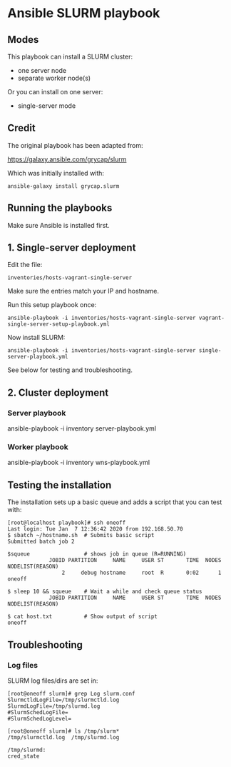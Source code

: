 # Ansible SLURM playbook

## Modes

This playbook can install a SLURM cluster:
 - one server node
 - separate worker node(s)

Or you can install on one server:
 - single-server mode

## Credit

The original playbook has been adapted from:

https://galaxy.ansible.com/grycap/slurm

Which was initially installed with:

```
ansible-galaxy install grycap.slurm
```

## Running the playbooks

Make sure Ansible is installed first.

## 1. Single-server deployment

Edit the file: 

`inventories/hosts-vagrant-single-server`

Make sure the entries match your IP and hostname.

Run this setup playbook once:

```
ansible-playbook -i inventories/hosts-vagrant-single-server vagrant-single-server-setup-playbook.yml
```

Now install SLURM:

```
ansible-playbook -i inventories/hosts-vagrant-single-server single-server-playbook.yml
```

See below for testing and troubleshooting.

## 2. Cluster deployment



### Server playbook

 ansible-playbook -i inventory server-playbook.yml


### Worker playbook 

 ansible-playbook -i inventory wns-playbook.yml


## Testing the installation

The installation sets up a basic queue and adds a script that you can test with:

```
[root@localhost playbook]# ssh oneoff
Last login: Tue Jan  7 12:36:42 2020 from 192.168.50.70
$ sbatch ~/hostname.sh  # Submits basic script
Submitted batch job 2

$squeue                 # shows job in queue (R=RUNNING)
             JOBID PARTITION     NAME     USER ST       TIME  NODES NODELIST(REASON)
                 2     debug hostname     root  R       0:02      1 oneoff

$ sleep 10 && squeue    # Wait a while and check queue status
             JOBID PARTITION     NAME     USER ST       TIME  NODES NODELIST(REASON)

$ cat host.txt          # Show output of script
oneoff
```

## Troubleshooting

### Log files

SLURM log files/dirs are set in:

```
[root@oneoff slurm]# grep Log slurm.conf
SlurmctldLogFile=/tmp/slurmctld.log
SlurmdLogFile=/tmp/slurmd.log
#SlurmSchedLogFile=
#SlurmSchedLogLevel=

[root@oneoff slurm]# ls /tmp/slurm*
/tmp/slurmctld.log  /tmp/slurmd.log

/tmp/slurmd:
cred_state
```
